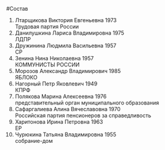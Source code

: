 #Состав
1. Лтарщикова Виктория Евгеньевна 1973   
    Трудовая партия России
2. Данилушкина Лариса Владимировна 1975   
    ЛДПР
3. Дружинина Людмила Васильевна 1957   
    СР
4. Зенина Нина Николаевна 1957   
    КОММУНИСТЫ РОССИИ
5. Морозов Александр Владимирович 1985   
    ЯБЛОКО
6. Нагорный Петр Яковлевич 1949   
    КПРФ
7. Полякова Марина Алексеевна 1976   
    представительный орган муниципального образования
8. Сафаргалиева Алина Вячеславовна 1970   
    Российская партия пенсионеров за справедливость
9. Харитонова Ирина Петровна 1963   
    ЕР
10. Чурюкина Татьяна Владимировна 1955   
    собрание-дом
